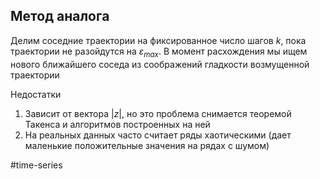 ## Метод аналога

Делим соседние траектории на фиксированное число шагов $k$, пока траектории не разойдутся на $\varepsilon_{max}$. В момент расхождения мы ищем нового ближайшего соседа из соображений гладкости возмущенной траектории

Недостатки
1. Зависит от вектора $|z|$, но это проблема снимается теоремой Такенса и алгоритмов построенных на ней
2. На реальных данных часто считает ряды хаотическими (дает маленькие положительные значения на рядах с шумом)

#time-series